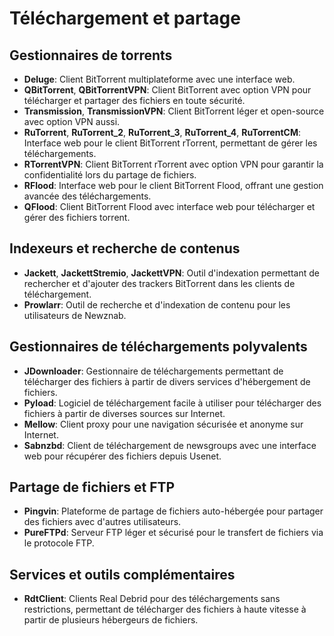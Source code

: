# Téléchargement et partage

## Gestionnaires de torrents

- **Deluge**: Client BitTorrent multiplateforme avec une interface web.
- **QBitTorrent**, **QBitTorrentVPN**: Client BitTorrent avec option VPN pour télécharger et partager des fichiers en toute sécurité.
- **Transmission**, **TransmissionVPN**: Client BitTorrent léger et open-source avec option VPN aussi.
- **RuTorrent**, **RuTorrent_2**, **RuTorrent_3**, **RuTorrent_4**, **RuTorrentCM**: Interface web pour le client BitTorrent rTorrent, permettant de gérer les téléchargements.
- **RTorrentVPN**: Client BitTorrent rTorrent avec option VPN pour garantir la confidentialité lors du partage de fichiers.
- **RFlood**: Interface web pour le client BitTorrent Flood, offrant une gestion avancée des téléchargements.
- **QFlood**: Client BitTorrent Flood avec interface web pour télécharger et gérer des fichiers torrent.

## Indexeurs et recherche de contenus

- **Jackett**, **JackettStremio**, **JackettVPN**: Outil d'indexation permettant de rechercher et d'ajouter des trackers BitTorrent dans les clients de téléchargement.
- **Prowlarr**: Outil de recherche et d'indexation de contenu pour les utilisateurs de Newznab.

## Gestionnaires de téléchargements polyvalents

- **JDownloader**: Gestionnaire de téléchargements permettant de télécharger des fichiers à partir de divers services d'hébergement de fichiers.
- **Pyload**: Logiciel de téléchargement facile à utiliser pour télécharger des fichiers à partir de diverses sources sur Internet.
- **Mellow**: Client proxy pour une navigation sécurisée et anonyme sur Internet.
- **Sabnzbd**: Client de téléchargement de newsgroups avec une interface web pour récupérer des fichiers depuis Usenet.

## Partage de fichiers et FTP

- **Pingvin**: Plateforme de partage de fichiers auto-hébergée pour partager des fichiers avec d'autres utilisateurs.
- **PureFTPd**: Serveur FTP léger et sécurisé pour le transfert de fichiers via le protocole FTP.

## Services et outils complémentaires

- **RdtClient**: Clients Real Debrid pour des téléchargements sans restrictions, permettant de télécharger des fichiers à haute vitesse à partir de plusieurs hébergeurs de fichiers.